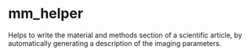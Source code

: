 # mm_helper
Helps to write the material and methods section of a scientific article, by automatically generating a description of the imaging parameters.
